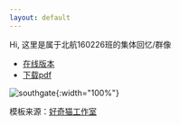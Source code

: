 ```yaml
---
layout: default
---
```


Hi, 这里是属于北航160226班的集体回忆/群像

* [在线版本](classmate)
* [下载pdf](https://github.com/billie66/TLCL/releases/download/v1/tlcl-cn.pdf)

![southgate](images/southgate.jpg){:width="100%"}

模板来源：[好奇猫工作室](https://github.com/billie66/TLCL)
